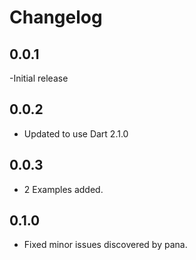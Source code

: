 # Changelog

## 0.0.1

-Initial release

## 0.0.2

- Updated to use Dart 2.1.0

## 0.0.3

- 2 Examples added.

## 0.1.0

- Fixed minor issues discovered by pana.